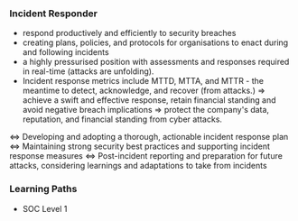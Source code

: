 ### Incident Responder
- respond productively and efficiently to security breaches
- creating plans, policies, and protocols for organisations to enact during and following incidents
- a highly pressurised position with assessments and responses required in real-time (attacks are unfolding).
- Incident response metrics include MTTD, MTTA, and MTTR - the meantime to detect, acknowledge, and recover (from attacks.) 
=> achieve a swift and effective response, retain financial standing and avoid negative breach implications
=> protect the company's data, reputation, and financial standing from cyber attacks.

<=> Developing and adopting a thorough, actionable incident response plan
<=> Maintaining strong security best practices and supporting incident response measures
<=> Post-incident reporting and preparation for future attacks, considering learnings and adaptations to take from incidents

### Learning Paths
- SOC Level 1